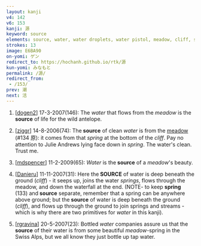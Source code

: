 ```yaml
---
layout: kanji
v4: 142
v6: 153
kanji: 源
keyword: source
elements: source, water, water droplets, water pistol, meadow, cliff, sun, day, small, little
strokes: 13
image: E6BA90
on-yomi: ゲン
redirect_to: https://hochanh.github.io/rtk/源
kun-yomi: みなもと
permalink: /源/
redirect_from:
 - /153/
prev: 潮
next: 活
---
```


1) [<a href="http://kanji.koohii.com/profile/dogen2">dogen2</a>] 17-3-2007(146): The <em>water</em> that flows from the <em>meadow</em> is the <strong>source</strong> of life for the wild antelope.

2) [<a href="http://kanji.koohii.com/profile/ziggr">ziggr</a>] 14-8-2006(74): The<strong> source</strong> of clean <em>water</em> is from the <a href="../v4/134.html">meadow</a> (#134 原): it comes from that <em>spring</em> at the bottom of the <em>cliff</em>. Pay no attention to Julie Andrews lying face down in <em>spring</em>. The water&#039;s clean. Trust me.

3) [<a href="http://kanji.koohii.com/profile/mdspencer">mdspencer</a>] 11-2-2009(65): <em>Water</em> is the<strong> source</strong> of a <em>meadow</em>&#039;s beauty.

4) [<a href="http://kanji.koohii.com/profile/Danieru">Danieru</a>] 11-11-2007(31): Here the<strong> SOURCE</strong> of water is deep beneath the ground (<em>cliff</em>) - it seeps up, joins the water <em>springs</em>, flows through the meadow, and down the waterfall at the end. (NOTE- to keep <strong>spring</strong> (133) and<strong> source</strong> separate, remember that a spring can be anywhere above ground; but the<strong> source</strong> of water is deep beneath the ground (<em>cliff</em>), and flows up through the ground to join springs and streams - which is why there are two primitives for <em>water</em> in this kanji).

5) [<a href="http://kanji.koohii.com/profile/rgravina">rgravina</a>] 20-5-2007(23): Bottled <em>water</em> companies assure us that the<strong> source</strong> of their water is from some beautiful <em>meadow</em>-spring in the Swiss Alps, but we all know they just bottle up tap water.

